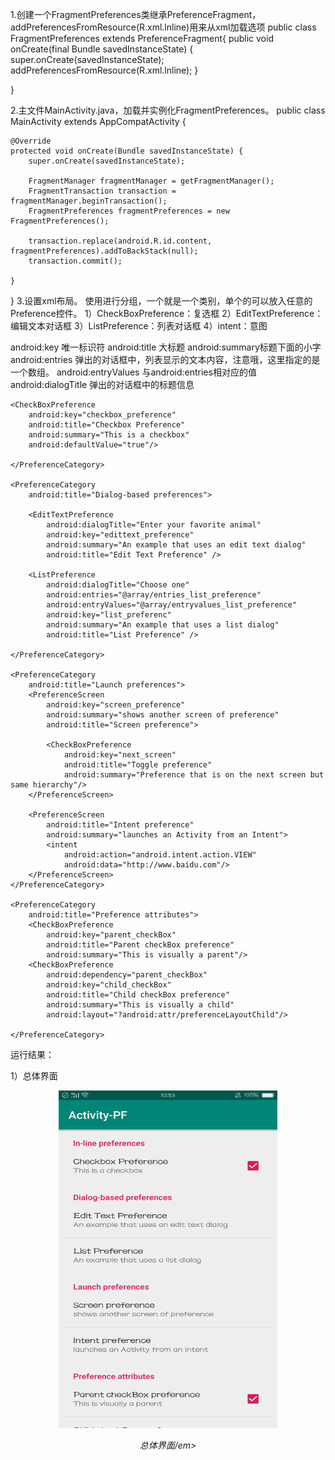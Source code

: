 1.创建一个FragmentPreferences类继承PreferenceFragment， addPreferencesFromResource(R.xml.lnline)用来从xml加载选项
public class FragmentPreferences extends PreferenceFragment{
    public void onCreate(final Bundle savedInstanceState) {
        super.onCreate(savedInstanceState);
        addPreferencesFromResource(R.xml.lnline);
    }

}

2.主文件MainActivity.java，加载并实例化FragmentPreferences。
public class MainActivity extends AppCompatActivity {

    @Override
    protected void onCreate(Bundle savedInstanceState) {
        super.onCreate(savedInstanceState);

        FragmentManager fragmentManager = getFragmentManager();
        FragmentTransaction transaction = fragmentManager.beginTransaction();
        FragmentPreferences fragmentPreferences = new FragmentPreferences();

        transaction.replace(android.R.id.content, fragmentPreferences).addToBackStack(null);
        transaction.commit();

    }

}
3.设置xml布局。
使用<PreferenceCategory>进行分组，一个<PreferenceCategory>就是一个类别，单个的<PreferenceCategory>可以放入任意的Preference控件。
1）CheckBoxPreference：复选框
2）EditTextPreference：编辑文本对话框
3）ListPreference：列表对话框
4）intent：意图

android:key 唯一标识符
android:title 大标题
android:summary标题下面的小字
android:entries 弹出的对话框中，列表显示的文本内容，注意哦，这里指定的是一个数组。
android:entryValues 与android:entries相对应的值
android:dialogTitle 弹出的对话框中的标题信息

<?xml version="1.0" encoding="utf-8"?>
<PreferenceScreen
    xmlns:android="http://schemas.android.com/apk/res/android"
    android:layout_width="match_parent"
    android:layout_height="match_parent">
    <PreferenceCategory
        android:title="ln-line preferences">

    <CheckBoxPreference
        android:key="checkbox_preference"
        android:title="Checkbox Preference"
        android:summary="This is a checkbox"
        android:defaultValue="true"/>

    </PreferenceCategory>

    <PreferenceCategory
        android:title="Dialog-based preferences">

        <EditTextPreference
            android:dialogTitle="Enter your favorite animal"
            android:key="edittext_preference"
            android:summary="An example that uses an edit text dialog"
            android:title="Edit Text Preference" />

        <ListPreference
            android:dialogTitle="Choose one"
            android:entries="@array/entries_list_preference"
            android:entryValues="@array/entryvalues_list_preference"
            android:key="list_preferenc"
            android:summary="An example that uses a list dialog"
            android:title="List Preference" />

    </PreferenceCategory>

    <PreferenceCategory
        android:title="Launch preferences">
        <PreferenceScreen
            android:key="screen_preference"
            android:summary="shows another screen of preference"
            android:title="Screen preference">

            <CheckBoxPreference
                android:key="next_screen"
                android:title="Toggle preference"
                android:summary="Preference that is on the next screen but same hierarchy"/>
        </PreferenceScreen>

        <PreferenceScreen
            android:title="Intent preference"
            android:summary="launches an Activity from an Intent">
            <intent
                android:action="android.intent.action.VIEW"
                android:data="http://www.baidu.com"/>
        </PreferenceScreen>
    </PreferenceCategory>

    <PreferenceCategory
        android:title="Preference attributes">
        <CheckBoxPreference
            android:key="parent_checkBox"
            android:title="Parent checkBox preference"
            android:summary="This is visually a parent"/>
        <CheckBoxPreference
            android:dependency="parent_checkBox"
            android:key="child_checkBox"
            android:title="Child checkBox preference"
            android:summary="This is visually a child"
            android:layout="?android:attr/preferenceLayoutChild"/>

    </PreferenceCategory>
</PreferenceScreen>

运行结果：

1）总体界面
<p align="center">
	<img src="https://github.com/Peiqiye/image/blob/master/1.png" alt="Sample"  width="350" height="540">
	<p align="center">
		<em>总体界面/em>
	</p>
</p>


